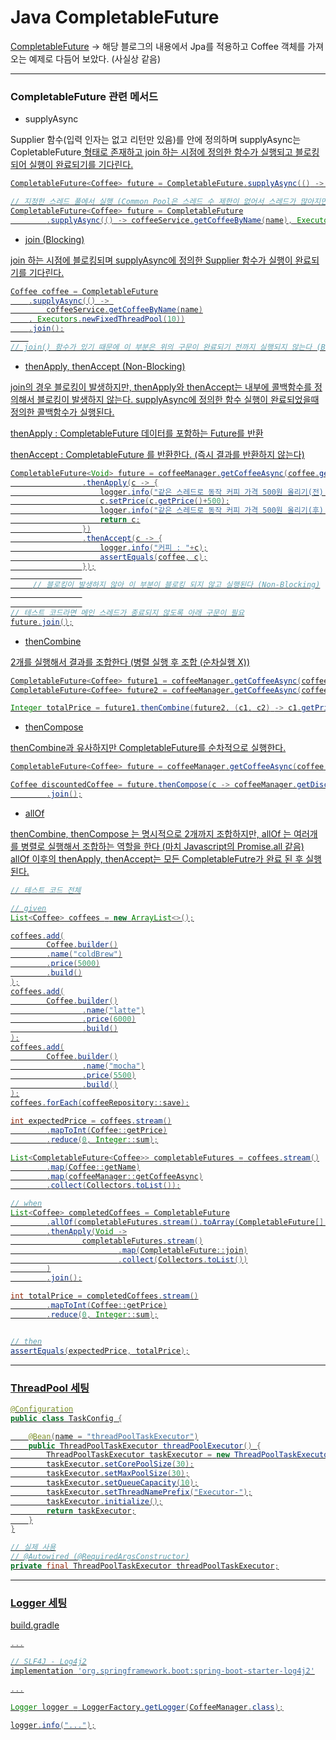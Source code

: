 # Java CompletableFuture

[CompletableFuture](https://brunch.co.kr/@springboot/267#comment) -> 해당 블로그의 내용에서 Jpa를 적용하고 Coffee 객체를 가져오는 예제로 다듬어 보았다. (사실상 같음)


---
### CompletableFuture 관련 메서드

- supplyAsync 

Supplier 함수(입력 인자는 없고 리턴만 있음)를 안에 정의하며 supplyAsync는 CopletableFuture<U> 형태로 존재하고 join 하는 시점에 정의한 함수가 실행되고 블로킹되어 실행이 완료되기를 기다린다.

```java
CompletableFuture<Coffee> future = CompletableFuture.supplyAsync(() -> coffeeService.getCoffeeByName(name));

// 지정한 스레드 풀에서 실행 (Common Pool은 스레드 수 제한이 없어서 스레드가 많아지면 성능이 크게 저하될수 있음)
CompletableFuture<Coffee> future = CompletableFuture
        .supplyAsync(() -> coffeeService.getCoffeeByName(name), Executors.newFixedThreadPool(10));
```

- join (Blocking)

join 하는 시점에 블로킹되며 supplyAsync에 정의한 Supplier 함수가 실행이 완료되기를 기다린다.

```java
Coffee coffee = CompletableFuture
    .supplyAsync(() -> 
        coffeeService.getCoffeeByName(name)
    , Executors.newFixedThreadPool(10))
    .join();
    
// join() 함수가 있기 때문에 이 부분은 위의 구문이 완료되기 전까지 실행되지 않는다 (Blocking)
```

- thenApply, thenAccept (Non-Blocking)

join의 경우 블로킹이 발생하지만, thenApply와 thenAccept는 내부에 콜백함수를 정의해서 블로킹이 발생하지 않는다. supplyAsync에 정의한 함수 실행이 완료되었을때 정의한 콜백함수가 실행된다.

thenApply : CompletableFuture<T> 데이터를 포함하는 Future를 반환
    
thenAccept : CompletableFuture<Void> 를 반환한다. (즉시 결과를 반환하지 않는다)
    

```java
CompletableFuture<Void> future = coffeeManager.getCoffeeAsync(coffee.getName())
                .thenApply(c -> {
                    logger.info("같은 스레드로 동작 커피 가격 500원 올리기(전) "+c);
                    c.setPrice(c.getPrice()+500);
                    logger.info("같은 스레드로 동작 커피 가격 500원 올리기(후) "+c);
                    return c;
                })
                .thenAccept(c -> {
                    logger.info("커피 : "+c);
                    assertEquals(coffee, c);
                });
                
     // 블로킹이 발생하지 않아 이 부분이 블로킹 되지 않고 실행된다 (Non-Blocking)
                
                
// 테스트 코드라면 메인 스레드가 종료되지 않도록 아래 구문이 필요
future.join();
```

- thenCombine

2개를 실행해서 결과를 조합한다 (병렬 실행 후 조합 (순차실행 X))

```java
CompletableFuture<Coffee> future1 = coffeeManager.getCoffeeAsync(coffee1.getName());
CompletableFuture<Coffee> future2 = coffeeManager.getCoffeeAsync(coffee2.getName());

Integer totalPrice = future1.thenCombine(future2, (c1, c2) -> c1.getPrice() + c2.getPrice()).join();
```

- thenCompose

thenCombine과 유사하지만 CompletableFuture를 순차적으로 실행한다.

```java
CompletableFuture<Coffee> future = coffeeManager.getCoffeeAsync(coffee.getName());

Coffee discountedCoffee = future.thenCompose(c -> coffeeManager.getDiscountCoffeeAsync(c))
        .join();
```

- allOf

thenCombine, thenCompose 는 명시적으로 2개까지 조합하지만, allOf 는 여러개를 병렬로 실행해서 조합하는 역할을 한다 (마치 Javascript의 Promise.all 같음)
allOf 이후의 thenApply, thenAccept는 모든 CompletableFutre가 완료 된 후 실행된다.

```java
// 테스트 코드 전체

// given
List<Coffee> coffees = new ArrayList<>();

coffees.add(
        Coffee.builder()
        .name("coldBrew")
        .price(5000)
        .build()
);
coffees.add(
        Coffee.builder()
                .name("latte")
                .price(6000)
                .build()
);
coffees.add(
        Coffee.builder()
                .name("mocha")
                .price(5500)
                .build()
);
coffees.forEach(coffeeRepository::save);

int expectedPrice = coffees.stream()
        .mapToInt(Coffee::getPrice)
        .reduce(0, Integer::sum);

List<CompletableFuture<Coffee>> completableFutures = coffees.stream()
        .map(Coffee::getName)
        .map(coffeeManager::getCoffeeAsync)
        .collect(Collectors.toList());

// when
List<Coffee> completedCoffees = CompletableFuture
        .allOf(completableFutures.stream().toArray(CompletableFuture[]::new))
        .thenApply(Void ->
                completableFutures.stream()
                        .map(CompletableFuture::join)
                        .collect(Collectors.toList())
        )
        .join();

int totalPrice = completedCoffees.stream()
        .mapToInt(Coffee::getPrice)
        .reduce(0, Integer::sum);


// then
assertEquals(expectedPrice, totalPrice);
```

---
### ThreadPool 세팅

```java
@Configuration
public class TaskConfig {

    @Bean(name = "threadPoolTaskExecutor")
    public ThreadPoolTaskExecutor threadPoolExecutor() {
        ThreadPoolTaskExecutor taskExecutor = new ThreadPoolTaskExecutor();
        taskExecutor.setCorePoolSize(30);
        taskExecutor.setMaxPoolSize(30);
        taskExecutor.setQueueCapacity(10);
        taskExecutor.setThreadNamePrefix("Executor-");
        taskExecutor.initialize();
        return taskExecutor;
    }
}

// 실제 사용
// @Autowired (@RequiredArgsConstructor)
private final ThreadPoolTaskExecutor threadPoolTaskExecutor;

```

---
### Logger 세팅


build.gradle
```gradle
...

// SLF4J - Log4j2
implementation 'org.springframework.boot:spring-boot-starter-log4j2'

...
```

```java
Logger logger = LoggerFactory.getLogger(CoffeeManager.class);

logger.info("...");
```


